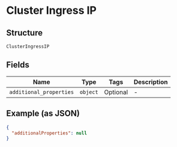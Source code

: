 
# Cluster Ingress IP

## Structure

`ClusterIngressIP`

## Fields

| Name | Type | Tags | Description |
|  --- | --- | --- | --- |
| `additional_properties` | `object` | Optional | - |

## Example (as JSON)

```json
{
  "additionalProperties": null
}
```

